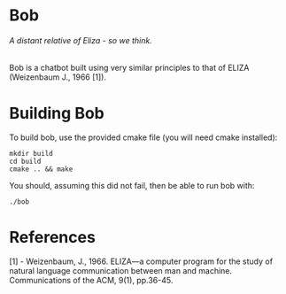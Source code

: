 # Bob
###### A distant relative of Eliza - so we think.

Bob is a chatbot built using very similar principles to that of ELIZA (Weizenbaum J., 1966 [1]).

# Building Bob

To build bob, use the provided cmake file (you will need cmake installed):

```
mkdir build
cd build
cmake .. && make
```

You should, assuming this did not fail, then be able to run bob with:

```
./bob
```

# References
[1] - Weizenbaum, J., 1966. ELIZA—a computer program for the study of natural language communication between man and machine. Communications of the ACM, 9(1), pp.36-45.

